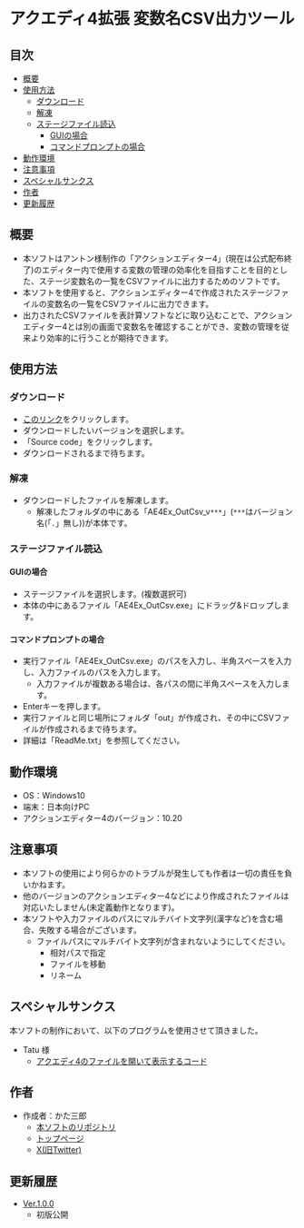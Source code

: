 # アクエディ4拡張 変数名CSV出力ツール <!-- omit in toc -->

## 目次 <!-- omit in toc -->
- [概要](#概要)
- [使用方法](#使用方法)
  - [ダウンロード](#ダウンロード)
  - [解凍](#解凍)
  - [ステージファイル読込](#ステージファイル読込)
    - [GUIの場合](#guiの場合)
    - [コマンドプロンプトの場合](#コマンドプロンプトの場合)
- [動作環境](#動作環境)
- [注意事項](#注意事項)
- [スペシャルサンクス](#スペシャルサンクス)
- [作者](#作者)
- [更新履歴](#更新履歴)


## 概要
- 本ソフトはアントン様制作の「アクションエディター4」(現在は公式配布終了)のエディター内で使用する変数の管理の効率化を目指すことを目的とした、ステージ変数名の一覧をCSVファイルに出力するためのソフトです。
- 本ソフトを使用すると、アクションエディター4で作成されたステージファイルの変数名の一覧をCSVファイルに出力できます。
- 出力されたCSVファイルを表計算ソフトなどに取り込むことで、アクションエディター4とは別の画面で変数名を確認することができ、変数の管理を従来より効率的に行うことが期待できます。

## 使用方法
### ダウンロード
- [このリンク](https://github.com/Kata-3/AE4Ex-out-csv-variable-names/tags)をクリックします。
- ダウンロードしたいバージョンを選択します。
- 「Source code」をクリックします。
- ダウンロードされるまで待ちます。
### 解凍
- ダウンロードしたファイルを解凍します。
  - 解凍したフォルダの中にある「AE4Ex_OutCsv_v`***`」(`***`はバージョン名(「`.`」無し))が本体です。
### ステージファイル読込
#### GUIの場合
- ステージファイルを選択します。(複数選択可)
- 本体の中にあるファイル「AE4Ex_OutCsv.exe」にドラッグ&ドロップします。
#### コマンドプロンプトの場合
- 実行ファイル「AE4Ex_OutCsv.exe」のパスを入力し、半角スペースを入力し、入力ファイルのパスを入力します。
  - 入力ファイルが複数ある場合は、各パスの間に半角スペースを入力します。
- Enterキーを押します。
- 実行ファイルと同じ場所にフォルダ「out」が作成され、その中にCSVファイルが作成されるまで待ちます。
- 詳細は「ReadMe.txt」を参照してください。

## 動作環境
- OS：Windows10
- 端末：日本向けPC
- アクションエディター4のバージョン：10.20

## 注意事項
- 本ソフトの使用により何らかのトラブルが発生しても作者は一切の責任を負いかねます。
- 他のバージョンのアクションエディター4などにより作成されたファイルは対応いたしません(未定義動作となります)。
- 本ソフトや入力ファイルのパスにマルチバイト文字列(漢字など)を含む場合、失敗する場合がございます。
  - ファイルパスにマルチバイト文字列が含まれないようにしてください。
    - 相対パスで指定
    - ファイルを移動
    - リネーム

## スペシャルサンクス
本ソフトの制作において、以下のプログラムを使用させて頂きました。

- Tatu 様
  - [アクエディ4のファイルを開いて表示するコード](https://tatu-oa.itch.io/ae4-file-open-code)
 
## 作者
- 作成者：かた三郎
  - [本ソフトのリポジトリ](https://github.com/Kata-3/AE4Ex-out-csv-variable-names)
  - [トップページ](https://kata-3.github.io/)
  - [X(旧Twitter)](https://twitter.com/ryu_chankyou01)

## 更新履歴
- [Ver.1.0.0](https://github.com/Kata-3/AE4Ex-out-csv-variable-names/releases/tag/Ver.1.0.0)
  - 初版公開